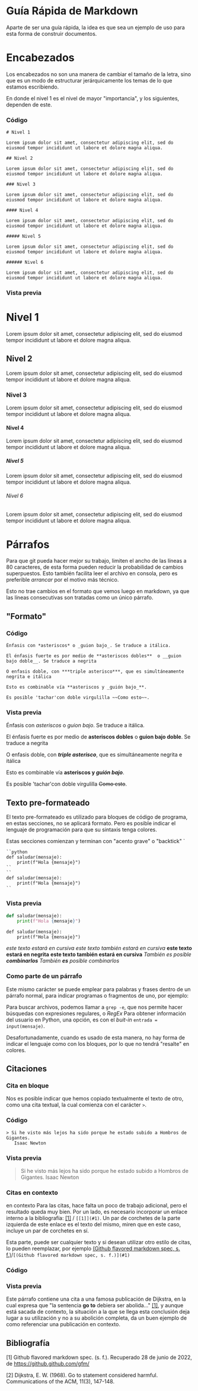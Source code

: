 ﻿# Guía Rápida de Markdown
Aparte de ser una guía rápida, la idea es que sea un ejemplo de uso para esta forma de construir documentos.

# Encabezados
Los encabezados no son una manera de cambiar el tamaño de la letra, sino que es un modo de estructurar jerárquicamente los temas de lo que estamos escribiendo.

En donde el nivel 1 es el nivel de mayor "importancia", y los siguientes, dependen de este.

### Código
```
# Nivel 1

Lorem ipsum dolor sit amet, consectetur adipiscing elit, sed do eiusmod tempor incididunt ut labore et dolore magna aliqua. 

## Nivel 2

Lorem ipsum dolor sit amet, consectetur adipiscing elit, sed do eiusmod tempor incididunt ut labore et dolore magna aliqua. 

### Nivel 3

Lorem ipsum dolor sit amet, consectetur adipiscing elit, sed do eiusmod tempor incididunt ut labore et dolore magna aliqua. 

#### Nivel 4

Lorem ipsum dolor sit amet, consectetur adipiscing elit, sed do eiusmod tempor incididunt ut labore et dolore magna aliqua. 

##### Nivel 5

Lorem ipsum dolor sit amet, consectetur adipiscing elit, sed do eiusmod tempor incididunt ut labore et dolore magna aliqua. 

###### Nivel 6

Lorem ipsum dolor sit amet, consectetur adipiscing elit, sed do eiusmod tempor incididunt ut labore et dolore magna aliqua. 
```
### Vista previa
# Nivel 1

Lorem ipsum dolor sit amet, consectetur adipiscing elit, sed do eiusmod tempor incididunt ut labore et dolore magna aliqua. 

## Nivel 2

Lorem ipsum dolor sit amet, consectetur adipiscing elit, sed do eiusmod tempor incididunt ut labore et dolore magna aliqua. 

### Nivel 3

Lorem ipsum dolor sit amet, consectetur adipiscing elit, sed do eiusmod tempor incididunt ut labore et dolore magna aliqua. 

#### Nivel 4

Lorem ipsum dolor sit amet, consectetur adipiscing elit, sed do eiusmod tempor incididunt ut labore et dolore magna aliqua. 

##### Nivel 5

Lorem ipsum dolor sit amet, consectetur adipiscing elit, sed do eiusmod tempor incididunt ut labore et dolore magna aliqua. 

###### Nivel 6

Lorem ipsum dolor sit amet, consectetur adipiscing elit, sed do eiusmod tempor incididunt ut labore et dolore magna aliqua. 

# Párrafos
Para que git pueda hacer mejor su trabajo, limiten el ancho de las líneas a 80 caracteres, de esta forma pueden reducir la probabilidad de cambios superpuestos. Esto también facilita leer el archivo en   consola, pero es preferible _arrancar_ por el motivo más técnico.

Esto no trae cambios en el formato que vemos luego en markdown, ya que las líneas consecutivas son tratadas como un único párrafo.

## "Formato"

### Código
```
Énfasis con *asteriscos* o _guion bajo_. Se traduce a itálica.

El énfasis fuerte es por medio de **asteriscos dobles**  o __guion bajo doble__. Se traduce a negrita

O enfasis doble, con ***triple asterisco***, que es simultáneamente negrita e itálica

Esto es combinable vía **asteriscos y _guión bajo_**.

Es posible 'tachar'con doble virgulilla ~~Como esto~~.
```
### Vista previa
Énfasis con *asteriscos* o _guion bajo_. Se traduce a itálica.

El énfasis fuerte es por medio de **asteriscos dobles**  o __guion bajo doble__. Se traduce a negrita

O enfasis doble, con ***triple asterisco***, que es simultáneamente negrita e itálica

Esto es combinable vía **asteriscos y _guión bajo_**.

Es posible 'tachar'con doble virgulilla ~~Como esto~~.

## Texto pre-formateado
El texto pre-formateado es utilizado para bloques de código de programa, en estas secciones, no se aplicará formato.
Pero es posible indicar el lenguaje de programación para que su sintaxis tenga colores.

Estas secciones comienzan y terminan con "acento grave" o "backtick"  ` 

```
``python
def saludar(mensaje):
	print(f"Hola {mensaje}")
``
``
def saludar(mensaje):
	print(f"Hola {mensaje}")
``
```
### Vista previa
```python
def saludar(mensaje):
	print(f"Hola {mensaje}")
```
```
def saludar(mensaje):
	print(f"Hola {mensaje}")
```
*este texto estará en cursiva*
_este texto también estará en cursiva_
**este texto estará en negrita**
__este texto también estará en cursiva__
*También es posible **combinarlos***
_También __es__ posible combinarlos_

### Como parte de un párrafo
Este mismo carácter se puede emplear para palabras y frases dentro de un párrafo normal, para indicar programas o fragmentos de uno, por ejemplo:

Para buscar archivos, podemos llamar a `grep -e`, que nos permite hacer búsquedas con expresiones regulares, o *RegEx*
Para obtener información del usuario en Python, una opción, es con el *buit-in* `entrada = input(mensaje)`.

Desafortunadamente, cuando es usado de esta manera, no hay forma de indicar el lenguaje como con los bloques, por lo que no tendrá "resalte" en colores.

## Citaciones

### Cita en bloque
Nos es posible indicar que hemos copiado textualmente el texto de otro, como una cita textual, la cual comienza con el carácter `>`.

### Código
```
> Si he visto más lejos ha sido porque he estado subido a Hombros de Gigantes.
   Isaac Newton
```
### Vista previa
> Si he visto más lejos ha sido porque he estado subido a Hombros de Gigantes.
   Isaac Newton

### Citas en contexto
 en contexto
Para las citas, hace falta un poco de trabajo adicional, pero el resultado queda muy bien.
Por un lado, es necesario incorporar un enlace interno a la bibliografía: [[1]](#1) / `[[1]](#1)`. Un par de corchetes de la parte izquierda de este enlace es el texto del mismo, miren que en este caso, incluye un par de corchetes en sí.

Esta parte, puede ser cualquier texto y si desean utilizar otro estilo de citas, lo pueden reemplazar, por ejemplo [(Github flavored markdown spec, s. f.)](#1)/`[(Github flavored markdown spec, s. f.)](#1)`

### Código

### Vista previa
Este párrafo contiene una cita a una famosa publicación de Dijkstra, en la cual expresa que "la sentencia **go to** debiera ser abolida..." [[1]](#1), y aunque está sacada de contexto, la situación a la que se llega esta conclusión deja lugar a su utilización y no a su abolición completa, da un buen ejemplo de como referenciar una publicación en contexto.

## Bibliografía

<a id="1">[1]</a> Github flavored markdown spec. (s. f.). Recuperado 28 de junio de 2022, de https://github.github.com/gfm/

<a id="2">[2]</a> Dijkstra, E. W. (1968). Go to statement considered harmful. Communications of the ACM, 11(3), 147-148.
